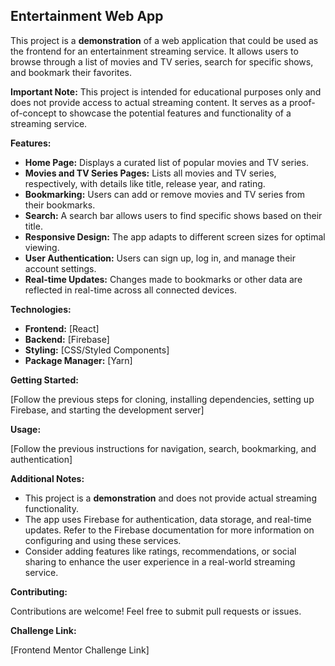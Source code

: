 

## **Entertainment Web App**

This project is a **demonstration** of a web application that could be used as the frontend for an entertainment streaming service. It allows users to browse through a list of movies and TV series, search for specific shows, and bookmark their favorites.

**Important Note:** This project is intended for educational purposes only and does not provide access to actual streaming content. It serves as a proof-of-concept to showcase the potential features and functionality of a streaming service.

**Features:**

- **Home Page:** Displays a curated list of popular movies and TV series.
- **Movies and TV Series Pages:** Lists all movies and TV series, respectively, with details like title, release year, and rating.
- **Bookmarking:** Users can add or remove movies and TV series from their bookmarks.
- **Search:** A search bar allows users to find specific shows based on their title.
- **Responsive Design:** The app adapts to different screen sizes for optimal viewing.
- **User Authentication:** Users can sign up, log in, and manage their account settings.
- **Real-time Updates:** Changes made to bookmarks or other data are reflected in real-time across all connected devices.

**Technologies:**

- **Frontend:** [React]
- **Backend:** [Firebase]
- **Styling:** [CSS/Styled Components]
- **Package Manager:** [Yarn]

**Getting Started:**

[Follow the previous steps for cloning, installing dependencies, setting up Firebase, and starting the development server]

**Usage:**

[Follow the previous instructions for navigation, search, bookmarking, and authentication]

**Additional Notes:**

- This project is a **demonstration** and does not provide actual streaming functionality.
- The app uses Firebase for authentication, data storage, and real-time updates. Refer to the Firebase documentation for more information on configuring and using these services.
- Consider adding features like ratings, recommendations, or social sharing to enhance the user experience in a real-world streaming service.

**Contributing:**

Contributions are welcome! Feel free to submit pull requests or issues.

**Challenge Link:**

[Frontend Mentor Challenge Link]

